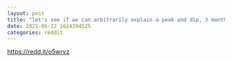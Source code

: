 ```yaml
--- 
layout: post 
title: "let's see if we can arbitrarily explain a peak and dip, 3 months after the fact" 
date: 2021-06-22 1624394525 
categories: reddit 
--- 
```

https://redd.it/o5wrvz